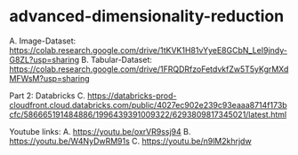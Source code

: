 # advanced-dimensionality-reduction
A. Image-Dataset: https://colab.research.google.com/drive/1tKVK1H81vYyeE8GCbN_LeI9jndy-G8ZL?usp=sharing
B. Tabular-Dataset: https://colab.research.google.com/drive/1FRQDRfzoFetdvkfZw5T5yKgrMXdMFWsM?usp=sharing

Part 2: Databricks
C. https://databricks-prod-cloudfront.cloud.databricks.com/public/4027ec902e239c93eaaa8714f173bcfc/586665191484886/1996439391009322/6293809817345021/latest.html

Youtube links:
A. https://youtu.be/oxrVR9ssj94
B. https://youtu.be/W4NyDwRM91s
C. https://youtu.be/n9lM2khrjdw
